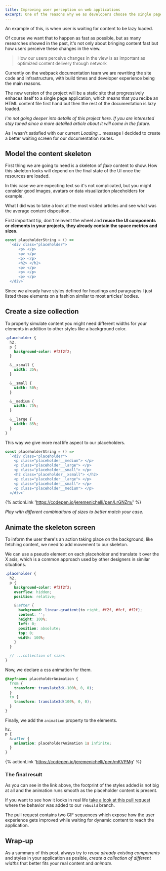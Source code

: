 ```yaml
---
title: Improving user perception on web applications
excerpt: One of the reasons why we as developers choose the single page application paradigm is to improve the experience on a product or a site, but this also exposes new challenges around the user flow.
---
```


An example of this, is when user is waiting for content to be lazy loaded.

Of course we want that to happen as fast as possible, but as many researches showed in the past, it's not only about bringing content fast but how users perceive these changes in the view.

> How our users perceive changes in the view is as important as optimized content delivery through network

Currently on the webpack documentation team we are rewriting the site code and infrastructure, with build times and developer experience being the main reasons.

The new version of the project will be a static site that progressively enhaces itself to a single page application, which means that you recibe an HTML content file first hand but then the rest of the documentation is lazy loaded.

_I'm not going deeper into details of this project here. If you are interested stay tuned since a more detailed article about it will come in the future._

As I wasn't satisfied with our current _Loading..._ message I decided to create a better waiting screen for our documentation routes.

## Model the content skeleton

First thing we are going to need is a skeleton of _fake_ content to show. How this skeleton looks will depend on the final state of the UI once the resources are loaded.

In this case we are expecting text so it's not complicated, but you might consider good images, avatars or data visualization placeholders for example.

What I did was to take a look at the most visited articles and see what was the average content disposition.

First important tip, don't reinvent the wheel and **reuse the UI components or elements in your projects, they already contain the space metrics and sizes**.

```js
const placeholderString = () =>
  `<div class="placeholder">
      <p> </p>
      <p> </p>
      <p> </p>
      <h2> </h2>
      <p> </p>
      <p> </p>
      <p> </p>
  </div>`
```

Since we already have styles defined for headings and paragraphs I just listed these elements on a fashion similar to most articles' bodies.

## Create a size collection

To properly simulate content you might need different widths for your elements in addition to other styles like a background color.

```scss
.placeholder {
  h2,
  p {
    background-color: #f2f2f2;
  }

  &__xsmall {
    width: 35%;
  }

  &__small {
    width: 50%;
  }

  &__medium {
    width: 75%;
  }

  &__large {
    width: 85%;
  }
}
```

This way we give more real life aspect to our placeholders.

```js
const placeholderString = () =>
  `<div class="placeholder">
    <p class="placeholder__medium"> </p>
    <p class="placeholder__large"> </p>
    <p class="placeholder__small"> </p>
    <h2 class="placeholder__xsmall"> </h2>
    <p class="placeholder__large"> </p>
    <p class="placeholder__small"> </p>
    <p class="placeholder__medium"> </p>
  </div>`
```

{% actionLink 'https://codepen.io/jeremenichelli/pen/LrGNZm/' %}

_Play with different combinations of sizes to better match your case._

## Animate the skeleton screen

To inform the user there's an action taking place on the background, like fetching content, we need to add movement to our skeleton.

We can use a pseudo element on each placeholder and translate it over the X axis, which is a common approach used by other designers in similar situations.

```scss
.placeholder {
  h2,
  p {
    background-color: #f2f2f2;
    overflow: hidden;
    position: relative;

    &:after {
      background: linear-gradient(to right, #f2f, #fcf, #f2f);
      content: '';
      height: 100%;
      left: 0;
      position: absolute;
      top: 0;
      width: 100%;
    }
  }

  // ...collection of sizes
}
```

Now, we declare a css animation for them.

```css
@keyframes placeholderAnimation {
  from {
    transform: translate3d(-100%, 0, 0);
  }
  to {
    transform: translate3d(100%, 0, 0);
  }
}
```

Finally, we add the `animation` property to the elements.

```scss
h2,
p {
  &:after {
    animation: placeholderAnimation 1s infinite;
  }
}
```

{% actionLink 'https://codepen.io/jeremenichelli/pen/mKVPMg' %}

### The final result

As you can see in the link above, the footprint of the styles added is not big at all and the animation runs smooth as the placeholder content is present.

If you want to see how it looks in real life [take a look at this pull request](https://github.com/webpack/webpack.js.org/pull/2121) where the behavior was added to our `rebuild` branch.

The pull request contains two GIF sequences which expose how the user experience gets improved while waiting for dynamic content to reach the application.

## Wrap-up

As a summary of this post, always try to _reuse already existing components_ and styles in your application as posible, _create a collection of different widths_ that better fits your real content and _animate_.
